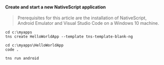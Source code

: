 
#### Create and start a new NativeScript application
> Prerequisites for this article are the installation of NativeScript, Android Emulator and Visual Studio Code on a Windows 10 machine.
````
cd c:\myapps
tns create HelloWorldApp --template tns-template-blank-ng

cd c:\myapps\HelloWorldApp
code .

tns run android
````
